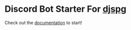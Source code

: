 # Discord Bot Starter For [djspg](https://npmjs.com/package/djspg)

Check out the [documentation](https://discord.js.org/#/docs/main/stable/general/welcome) to start!
